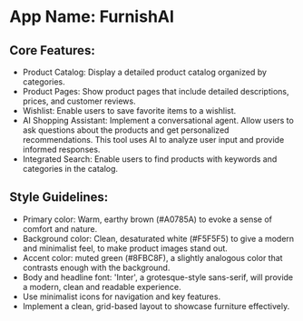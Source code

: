 # **App Name**: FurnishAI

## Core Features:

- Product Catalog: Display a detailed product catalog organized by categories.
- Product Pages: Show product pages that include detailed descriptions, prices, and customer reviews.
- Wishlist: Enable users to save favorite items to a wishlist.
- AI Shopping Assistant: Implement a conversational agent. Allow users to ask questions about the products and get personalized recommendations. This tool uses AI to analyze user input and provide informed responses.
- Integrated Search: Enable users to find products with keywords and categories in the catalog.

## Style Guidelines:

- Primary color: Warm, earthy brown (#A0785A) to evoke a sense of comfort and nature.
- Background color: Clean, desaturated white (#F5F5F5) to give a modern and minimalist feel, to make product images stand out.
- Accent color: muted green (#8FBC8F), a slightly analogous color that contrasts enough with the background.
- Body and headline font: 'Inter', a grotesque-style sans-serif, will provide a modern, clean and readable experience.
- Use minimalist icons for navigation and key features.
- Implement a clean, grid-based layout to showcase furniture effectively.